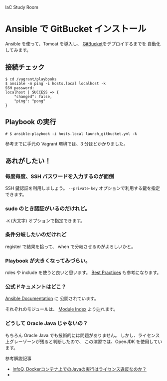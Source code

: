 IaC Study Room

# Ansible で GitBucket インストール

Ansible を使って、Tomcat を導入し、
[GitBucket](https://github.com/gitbucket/gitbucket)をデプロイするまでを
自動化してみます。

## 接続チェック

```
$ cd /vagrant/playbooks
$ ansible -m ping -i hosts.local localhost -k
SSH password: 
localhost | SUCCESS => {
    "changed": false, 
    "ping": "pong"
}
```

## Playbook の実行

    # $ ansible-playbook -i hosts.local launch_gitbucket.yml -k

参考までに手元の Vagrant 環境では、3 分ほどかかりました。


## あれがしたい！

### 毎度毎度、SSH パスワードを入力するのが面倒

SSH 鍵認証を利用しましょう。
``--private-key`` オプションで利用する鍵を指定できます。

### sudo のとき認証がいるのだけれど。

``-K`` (大文字) オプションで指定できます。

### 条件分岐したいのだけれど

register で結果を拾って、 when で分岐させるのがよろしいかと。

### Playbook が大きくなってみづらい。

roles や include を使うと良いと思います。
[Best Practices](http://docs.ansible.com/ansible/playbooks_best_practices.html) も参考になります。

### 公式ドキュメントはどこ？

[Ansible Documentation](http://docs.ansible.com/ansible/index.html) に
公開されています。

それぞれのモジュールは、
[Module Index](http://docs.ansible.com/ansible/modules_by_category.html) より辿れます。


### どうして Oracle Java じゃないの？

もちろん Oracle Java でも技術的には問題がありません。
しかし、ライセンス上グレーゾーンが残ると判断したので、
この演習では、OpenJDK を使用しています。

参考解説記事

* [InfoQ, Dockerコンテナ上でのJavaの実行はライセンス違反なのか？](https://www.infoq.com/jp/news/2016/04/docker-java)
* 
